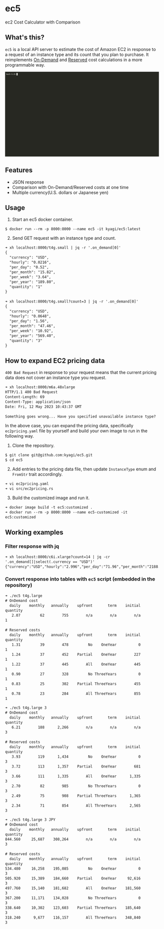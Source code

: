 # ec5
ec2 Cost Calculator with Comparison

## What's this?
`ec5` is a local API server to estimate the cost of Amazon EC2 in response to a request of an instance type and its count that you plan to purchase. It reimplements [On-Demand](https://aws.amazon.com/ec2/pricing/on-demand/) and [Reserved](https://aws.amazon.com/ec2/pricing/reserved-instances/pricing/) cost calculations in a more programmable way. 

[![asciicast](/assets/ec5-demo.gif)](https://asciinema.org/a/584587)

## Features
- JSON response
- Comparison with On-Demand/Reserved costs at one time
- Multiple currency(U.S. dollars or Japanese yen)

## Usage

1. Start an ec5 docker container. 
```
$ docker run --rm -p 8000:8000 --name ec5 -it kyagi/ec5:latest
```

2. Send GET request with an instance type and count.
```
➜ xh localhost:8000/t4g.small | jq -r '.on_demand[0]'
{
  "currency": "USD",
  "hourly": "0.0216",
  "per_day": "0.52",
  "per_month": "15.82",
  "per_week": "3.64",
  "per_year": "189.80",
  "quantity": "1"
}

➜ xh localhost:8000/t4g.small?count=3 | jq -r '.on_demand[0]'
{
  "currency": "USD",
  "hourly": "0.0648",
  "per_day": "1.56",
  "per_month": "47.46",
  "per_week": "10.92",
  "per_year": "569.40",
  "quantity": "3"
}
```

## How to expand EC2 pricing data

`400 Bad Request` in response to your request means that the current pricing data does not cover an instance type you request. 

```
➜ xh localhost:8000/m6a.48xlarge
HTTP/1.1 400 Bad Request
Content-Length: 69
Content-Type: application/json
Date: Fri, 12 May 2023 10:43:37 GMT

Something goes wrong... Have you specified unavailable instance type?
```

In the above case, you can expand the pricing data, specifically `ec2pricing.yaml` file by yourself and build your own image to run in the following way.

1. Clone the repository.
```
$ git clone git@github.com:kyagi/ec5.git
$ cd ec5
```

2. Add entries to the pricing data file, then update `InstanceType` enum and `FromStr` trait accordingly.
```
➜ vi ec2pricing.yaml
➜ vi src/ec2pricing.rs 
```

3. Build the customized image and run it.
```
➜ docker image build -t ec5:customized .
➜ docker run --rm -p 8000:8000 --name ec5-customized -it ec5:customized
```

## Working examples

### Filter response with jq 
```
➜ xh localhost:8000/c6i.xlarge?count=14 | jq -cr '.on_demand[]|select(.currency == "USD")'
{"currency":"USD","hourly":"2.996","per_day":"71.96","per_month":"2188.76","per_week":"503.72","per_year":"26265.40","quantity":"14"}
```

### Convert response into tables with `ec5` script (embedded in the repository)
```
➜ ./ec5 t4g.large
# OnDemand cost
  daily    monthly   annually    upfront       term    initial quantity
   2.07         62        755        n/a        n/a        n/a        1

# Reserved costs
  daily    monthly   annually    upfront       term    initial quantity
   1.31         39        478         No    OneYear          0        1
   1.24         37        452    Partial    OneYear        227        1
   1.22         37        445        All    OneYear        445        1
   0.90         27        328         No ThreeYears          0        1
   0.83         25        302    Partial ThreeYears        455        1
   0.78         23        284        All ThreeYears        855        1
```
```
➜ ./ec5 t4g.large 3
# OnDemand cost
  daily    monthly   annually    upfront       term    initial quantity
   6.21        188      2,266        n/a        n/a        n/a        3

# Reserved costs
  daily    monthly   annually    upfront       term    initial quantity
   3.93        119      1,434         No    OneYear          0        3
   3.72        113      1,357    Partial    OneYear        681        3
   3.66        111      1,335        All    OneYear      1,335        3
   2.70         82        985         No ThreeYears          0        3
   2.49         75        908    Partial ThreeYears      1,365        3
   2.34         71        854        All ThreeYears      2,565        3
```
```
➜ ./ec5 t4g.large 3 JPY
# OnDemand cost
  daily    monthly   annually    upfront       term    initial quantity
844.560     25,687    308,264        n/a        n/a        n/a        3

# Reserved costs
  daily    monthly   annually    upfront       term    initial quantity
534.480     16,258    195,085         No    OneYear          0        3
505.920     15,389    184,660    Partial    OneYear     92,616        3
497.760     15,140    181,682        All    OneYear    181,560        3
367.200     11,171    134,028         No ThreeYears          0        3
338.640     10,302    123,603    Partial ThreeYears    185,640        3
318.240      9,677    116,157        All ThreeYears    348,840        3
```